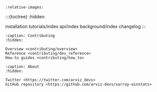 ```{include} ../../README.md
:relative-images:
```

:::{toctree}
:hidden:

installation
tutorials/index
api/index
background/index
changelog
:::

```{toctree}
:caption: Contributing
:hidden:

Overview <contributing/overview>
Reference <contributing/dev_reference>
How-to guides <contributing/how_to>
```

```{toctree}
:caption: About
:hidden:

Twitter <https://twitter.com/arviz_devs>
GitHub repository <https://github.com/arviz-devs/xarray-einstats>
```
